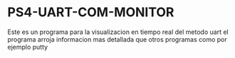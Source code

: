 # PS4-UART-COM-MONITOR
Este es un programa para la visualizacion en tiempo real del metodo uart
el programa arroja informacion mas detallada que otros programas como por ejemplo putty
